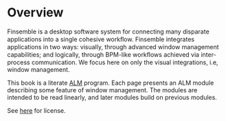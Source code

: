 # Overview

Finsemble is a desktop software system for connecting many disparate applications into a
single cohesive workﬂow. Finsemble integrates applications in two ways: visually, through
advanced window management capabilities; and logically, through BPM-like workﬂows achieved
via inter-process communication. We focus here on only the visual integrations,
i.e, window management.

This book is a literate [ALM](https://arxiv.org/abs/1505.05022) program. Each page presents
an ALM module describing some feature of window management. The modules are intended to be read linearly, and
later modules build on previous modules.

See [here](./LICENSE.md) for license.
